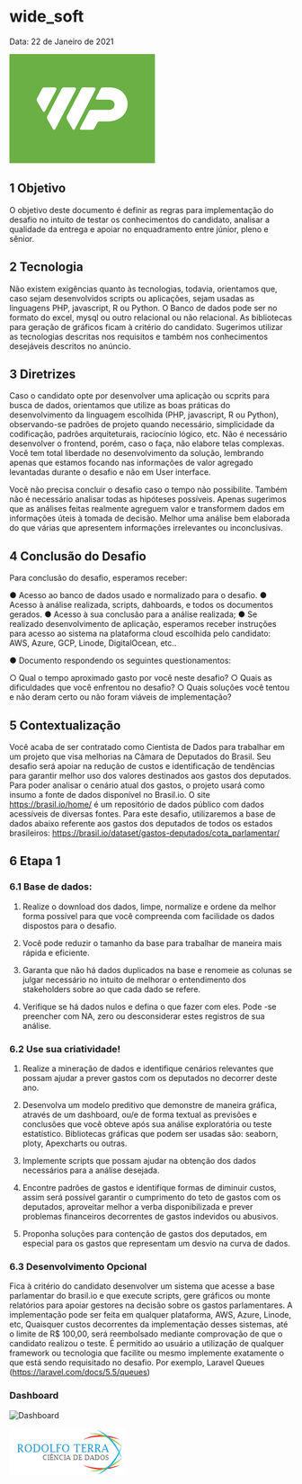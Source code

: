 # wide_soft


Data: 22 de Janeiro de 2021


![Wide Pay](https://raw.githubusercontent.com/rodolffoterra/wide_soft/main/WidePay.png)


## 1 Objetivo

O objetivo deste documento é definir as regras para implementação do desafio no intuito de testar os conhecimentos do candidato, analisar a qualidade da entrega e apoiar no
enquadramento entre júnior, pleno e sênior.


## 2 Tecnologia

Não existem exigências quanto às tecnologias, todavia, orientamos que, caso sejam desenvolvidos scripts ou aplicações, sejam usadas as linguagens PHP, javascript, R ou Python. O Banco de dados pode ser no formato do excel, mysql ou outro relacional ou não relacional. As bibliotecas para geração de gráficos ficam à critério do candidato. Sugerimos utilizar as tecnologias descritas nos requisitos e também nos conhecimentos desejáveis descritos no anúncio.

## 3 Diretrizes

Caso o candidato opte por desenvolver uma aplicação ou scprits para busca de dados, orientamos que utilize as boas práticas do desenvolvimento da linguagem escolhida (PHP, javascript, R ou Python), observando-se padrões de projeto quando necessário, simplicidade da codificação, padrões arquiteturais, raciocínio lógico, etc.
Não é necessário desenvolver o frontend, porém, caso o faça, não elabore telas complexas.
Você tem total liberdade no desenvolvimento da solução, lembrando apenas que estamos focando nas informações de valor agregado levantadas durante o desafio e não em User interface.

Você não precisa concluir o desafio caso o tempo não possibilite. Também não é necessário analisar todas as hipóteses possíveis. Apenas sugerimos que as análises feitas realmente agreguem valor e transformem dados em informações úteis à tomada de decisão. Melhor uma análise bem elaborada do que várias que apresentem informações irrelevantes ou
inconclusivas.

## 4 Conclusão do Desafio

Para conclusão do desafio, esperamos receber:

● Acesso ao banco de dados usado e normalizado para o desafio.
● Acesso à análise realizada, scripts, dahboards, e todos os documentos gerados.
● Acesso à sua conclusão para a análise realizada;
● Se realizado desenvolvimento de aplicação, esperamos receber instruções para acesso ao sistema na plataforma cloud escolhida pelo candidato: AWS, Azure, GCP,
Linode, DigitalOcean, etc..

● Documento respondendo os seguintes questionamentos:

○ Qual o tempo aproximado gasto por você neste desafio?
○ Quais as dificuldades que você enfrentou no desafio?
○ Quais soluções você tentou e não deram certo ou não foram viáveis de implementação?


## 5 Contextualização

Você acaba de ser contratado como Cientista de Dados para trabalhar em um projeto que visa melhorias na Câmara de Deputados do Brasil. Seu desafio será apoiar na redução de
custos e identificação de tendências para garantir melhor uso dos valores destinados aos gastos dos deputados. Para poder analisar o cenário atual dos gastos, o projeto usará como insumo a fonte de dados disponível no Brasil.io.
O site https://brasil.io/home/ é um repositório de dados público com dados acessíveis de diversas fontes. Para este desafio, utilizaremos a base de dados abaixo referente aos gastos dos deputados de todos os estados brasileiros:
https://brasil.io/dataset/gastos-deputados/cota_parlamentar/

## 6 Etapa 1

### 6.1 Base de dados:

1. Realize o download dos dados, limpe, normalize e ordene da melhor forma possível para que você compreenda com facilidade os dados dispostos para o desafio.

2. Você pode reduzir o tamanho da base para trabalhar de maneira mais rápida e eficiente.

3. Garanta que não há dados duplicados na base e renomeie as colunas se julgar necessário no intuito de melhorar o entendimento dos stakeholders sobre ao que
cada dado se refere.

4. Verifique se há dados nulos e defina o que fazer com eles. Pode -se preencher com NA, zero ou desconsiderar estes registros de sua análise.


### 6.2 Use sua criatividade!

1. Realize a mineração de dados e identifique cenários relevantes que possam ajudar a prever gastos com os deputados no decorrer deste ano.

2. Desenvolva um modelo preditivo que demonstre de maneira gráfica, através de um dashboard, ou/e de forma textual as previsões e conclusões que você obteve após
sua análise exploratória ou teste estatístico. Bibliotecas gráficas que podem ser usadas são: seaborn, ploty, Apexcharts ou outras.

3. Implemente scripts que possam ajudar na obtenção dos dados necessários para a análise desejada.

4. Encontre padrões de gastos e identifique formas de diminuir custos, assim será possível garantir o cumprimento do teto de gastos com os deputados, aproveitar
melhor a verba disponibilizada e prever problemas financeiros decorrentes de gastos indevidos ou abusivos.

5. Proponha soluções para contenção de gastos dos deputados, em especial para os gastos que representam um desvio na curva de dados.

### 6.3 Desenvolvimento Opcional

Fica à critério do candidato desenvolver um sistema que acesse a base parlamentar do brasil.io e que execute scripts, gere gráficos ou monte relatórios para apoiar gestores na
decisão sobre os gastos parlamentares.
A implementação pode ser feita em qualquer plataforma, AWS, Azure, Linode, etc, Quaisquer custos decorrentes da implementação desses sistemas, até o limite de R$ 100,00, será
reembolsado mediante comprovação de que o candidato realizou o teste.
É permitido ao usuário a utilização de qualquer framework ou tecnologia que facilite ou mesmo implemente exatamente o que está sendo requisitado no desafio. Por exemplo,
Laravel Queues (https://laravel.com/docs/5.5/queues)

### Dashboard

   ![Dashboard](https://raw.githubusercontent.com/rodolffoterra/Project_Marijuana_Legalization_TS/main/imagnes/Dashboard.png)



![Rodolfo Terra](https://raw.githubusercontent.com/rodolffoterra/wide_soft/main/logo.png)
